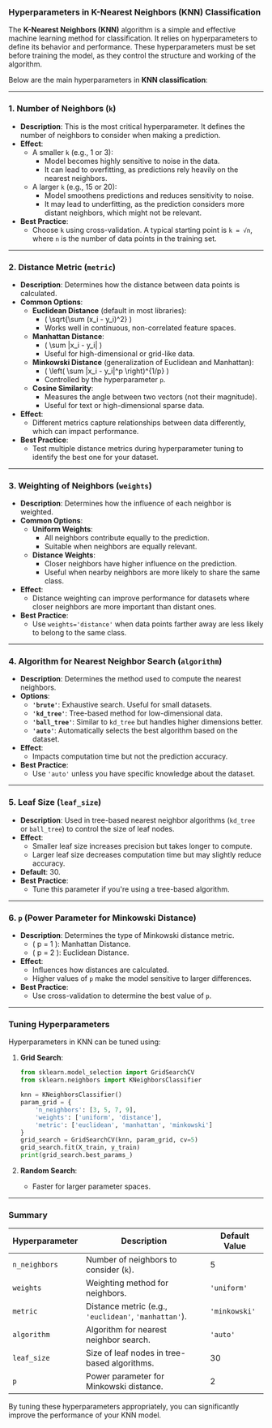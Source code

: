 ### **Hyperparameters in K-Nearest Neighbors (KNN) Classification**

The **K-Nearest Neighbors (KNN)** algorithm is a simple and effective machine learning method for classification. It relies on hyperparameters to define its behavior and performance. These hyperparameters must be set before training the model, as they control the structure and working of the algorithm.

Below are the main hyperparameters in **KNN classification**:

---

### **1. Number of Neighbors (`k`)**
- **Description**: This is the most critical hyperparameter. It defines the number of neighbors to consider when making a prediction.
- **Effect**:
  - A smaller `k` (e.g., 1 or 3):
    - Model becomes highly sensitive to noise in the data.
    - It can lead to overfitting, as predictions rely heavily on the nearest neighbors.
  - A larger `k` (e.g., 15 or 20):
    - Model smoothens predictions and reduces sensitivity to noise.
    - It may lead to underfitting, as the prediction considers more distant neighbors, which might not be relevant.
- **Best Practice**:
  - Choose `k` using cross-validation. A typical starting point is `k = √n`, where `n` is the number of data points in the training set.

---

### **2. Distance Metric (`metric`)**
- **Description**: Determines how the distance between data points is calculated.
- **Common Options**:
  - **Euclidean Distance** (default in most libraries):
    - \( \sqrt{\sum (x_i - y_i)^2} \)
    - Works well in continuous, non-correlated feature spaces.
  - **Manhattan Distance**:
    - \( \sum |x_i - y_i| \)
    - Useful for high-dimensional or grid-like data.
  - **Minkowski Distance** (generalization of Euclidean and Manhattan):
    - \( \left( \sum |x_i - y_i|^p \right)^{1/p} \)
    - Controlled by the hyperparameter `p`.
  - **Cosine Similarity**:
    - Measures the angle between two vectors (not their magnitude).
    - Useful for text or high-dimensional sparse data.
- **Effect**:
  - Different metrics capture relationships between data differently, which can impact performance.
- **Best Practice**:
  - Test multiple distance metrics during hyperparameter tuning to identify the best one for your dataset.

---

### **3. Weighting of Neighbors (`weights`)**
- **Description**: Determines how the influence of each neighbor is weighted.
- **Common Options**:
  - **Uniform Weights**:
    - All neighbors contribute equally to the prediction.
    - Suitable when neighbors are equally relevant.
  - **Distance Weights**:
    - Closer neighbors have higher influence on the prediction.
    - Useful when nearby neighbors are more likely to share the same class.
- **Effect**:
  - Distance weighting can improve performance for datasets where closer neighbors are more important than distant ones.
- **Best Practice**:
  - Use `weights='distance'` when data points farther away are less likely to belong to the same class.

---

### **4. Algorithm for Nearest Neighbor Search (`algorithm`)**
- **Description**: Determines the method used to compute the nearest neighbors.
- **Options**:
  - **`'brute'`**: Exhaustive search. Useful for small datasets.
  - **`'kd_tree'`**: Tree-based method for low-dimensional data.
  - **`'ball_tree'`**: Similar to `kd_tree` but handles higher dimensions better.
  - **`'auto'`**: Automatically selects the best algorithm based on the dataset.
- **Effect**:
  - Impacts computation time but not the prediction accuracy.
- **Best Practice**:
  - Use `'auto'` unless you have specific knowledge about the dataset.

---

### **5. Leaf Size (`leaf_size`)**
- **Description**: Used in tree-based nearest neighbor algorithms (`kd_tree` or `ball_tree`) to control the size of leaf nodes.
- **Effect**:
  - Smaller leaf size increases precision but takes longer to compute.
  - Larger leaf size decreases computation time but may slightly reduce accuracy.
- **Default**: 30.
- **Best Practice**:
  - Tune this parameter if you're using a tree-based algorithm.

---

### **6. `p` (Power Parameter for Minkowski Distance)**
- **Description**: Determines the type of Minkowski distance metric.
  - \( p = 1 \): Manhattan Distance.
  - \( p = 2 \): Euclidean Distance.
- **Effect**:
  - Influences how distances are calculated.
  - Higher values of `p` make the model sensitive to larger differences.
- **Best Practice**:
  - Use cross-validation to determine the best value of `p`.

---

### **Tuning Hyperparameters**
Hyperparameters in KNN can be tuned using:
1. **Grid Search**:
   ```python
   from sklearn.model_selection import GridSearchCV
   from sklearn.neighbors import KNeighborsClassifier

   knn = KNeighborsClassifier()
   param_grid = {
       'n_neighbors': [3, 5, 7, 9],
       'weights': ['uniform', 'distance'],
       'metric': ['euclidean', 'manhattan', 'minkowski']
   }
   grid_search = GridSearchCV(knn, param_grid, cv=5)
   grid_search.fit(X_train, y_train)
   print(grid_search.best_params_)
   ```

2. **Random Search**:
   - Faster for larger parameter spaces.

---

### **Summary**
| **Hyperparameter**     | **Description**                                   | **Default Value**   |
|-------------------------|--------------------------------------------------|---------------------|
| `n_neighbors`           | Number of neighbors to consider (`k`).           | 5                   |
| `weights`               | Weighting method for neighbors.                 | `'uniform'`         |
| `metric`                | Distance metric (e.g., `'euclidean'`, `'manhattan'`). | `'minkowski'`       |
| `algorithm`             | Algorithm for nearest neighbor search.          | `'auto'`            |
| `leaf_size`             | Size of leaf nodes in tree-based algorithms.     | 30                  |
| `p`                     | Power parameter for Minkowski distance.          | 2                   |

By tuning these hyperparameters appropriately, you can significantly improve the performance of your KNN model.